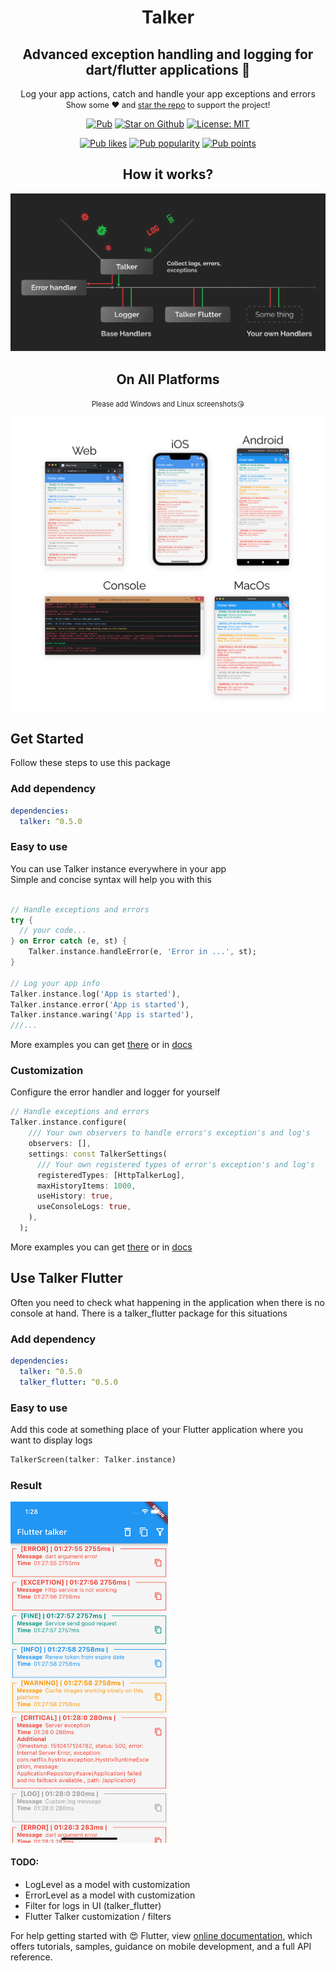 <h1 align="center">Talker</h1>
<h2 align="center"> Advanced exception handling and logging for dart/flutter applications 🚀</h2>

<p align="center">
    Log your app actions, catch and handle your app exceptions and errors
   <br>
   <span style="font-size: 0.9em"> Show some ❤️ and <a href="https://github.com/Frezyx/talker">star the repo</a> to support the project! </span>
</p>

<p align="center">
  <a href="https://pub.dev/packages/talker"><img src="https://img.shields.io/pub/v/talker.svg" alt="Pub"></a>
  <a href="https://github.com/Frezyx/talker"><img src="https://img.shields.io/github/stars/Frezyx/talker.svg?style=flat&logo=github&label=stars" alt="Star on Github"></a>
  <a href="https://opensource.org/licenses/MIT"><img src="https://img.shields.io/badge/license-MIT-blue.svg" alt="License: MIT"></a>

</p>
<p align="center">
  <a href="https://pub.dev/packages/talker/score"><img src="https://badges.bar/talker/likes" alt="Pub likes"></a>
  <a href="https://pub.dev/packages/talker/score"><img src="https://badges.bar/talker/popularity" alt="Pub popularity"></a>
  <a href="https://pub.dev/packages/talker/score"><img src="https://badges.bar/talker/pub%20points" alt="Pub points"></a>
</p>
<h2 align="center">How it works?</h2>
<p align="center">
  <img src="docs/assets/working_model.jpg">
</p>

<h2 align="center">On All Platforms</h2>
<p align="center">
   <span style="font-size: 0.8em">Please add Windows and Linux screenshots😘</span>
</p>
<p align="center">
  <img src="docs/assets/all_platforms.jpg">
</p>

## Get Started
Follow these steps to use this package

### Add dependency
```yaml
dependencies:
  talker: ^0.5.0
```

### Easy to use
You can use Talker instance everywhere in your app <br>
Simple and concise syntax will help you with this

```dart

// Handle exceptions and errors
try {
  // your code...
} on Error catch (e, st) {
    Talker.instance.handleError(e, 'Error in ...', st);
}

// Log your app info
Talker.instance.log('App is started'),
Talker.instance.error('App is started'),
Talker.instance.waring('App is started'),
///...
```
More examples you can get [there](https://github.com/Frezyx/talker/blob/master/talker/example/talker_example.dart) or in [docs](https://github.com/Frezyx/talker/blob/master/talker/lib/src/talker_interface.dart)

### Customization
Configure the error handler and logger for yourself
```dart
// Handle exceptions and errors
Talker.instance.configure(
    /// Your own observers to handle errors's exception's and log's
    observers: [],
    settings: const TalkerSettings(
      /// Your own registered types of error's exception's and log's
      registeredTypes: [HttpTalkerLog],
      maxHistoryItems: 1000,
      useHistory: true,
      useConsoleLogs: true,
    ),
  );
```

More examples you can get [there](https://github.com/Frezyx/talker/blob/master/talker/example/talker_example.dart) or in [docs](https://github.com/Frezyx/talker/blob/master/talker/lib/src/talker_interface.dart)

## Use Talker Flutter 
Often you need to check what happening in the application when there is no console at hand. There is a talker_flutter package for this situations

### Add dependency
```yaml
dependencies:
  talker: ^0.5.0
  talker_flutter: ^0.5.0
```

### Easy to use
Add this code at something place of your Flutter  application where you want to display logs
```dart
TalkerScreen(talker: Talker.instance)
```

### Result
<img src="docs/assets/talker_flutter_ios_screen.png" width="50%">

#### TODO:
- LogLevel as a model with customization
- ErrorLevel as a model with customization
- Filter for logs in UI (talker_flutter)
- Flutter Talker customization / filters

For help getting started with 😍 Flutter, view
[online documentation](https://flutter.dev/docs), which offers tutorials, 
samples, guidance on mobile development, and a full API reference.

